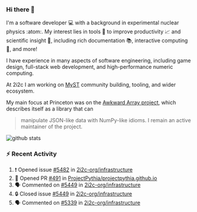 ### Hi there 👋 

I'm a software developer 💻 with a background in experimental nuclear physics :atom:. My interest lies in tools :wrench: to improve productivity :chart_with_upwards_trend: and scientific insight :telescope:, including rich documentation 📚, interactive computing 🧮, and more! 

I have experience in many aspects of software engineering, including game design, full-stack web development, and high-performance numeric computing. 

At 2i2c I am working on [MyST](https://github.com/jupyter-book/mystmd) community building, tooling, and wider ecosystem. 

My main focus at Princeton was on the [Awkward Array project](awkward-array.org/), which describes itself as a library that can 
> manipulate JSON-like data with NumPy-like idioms. I remain an active maintainer of the project. 

![github stats](https://github-readme-stats.vercel.app/api?username=agoose77&show_icons=true&hide_rank=true&hide_title=true&bg_color=30,e76445,904e95&text_color=efe3ec&icon_color=efe3ec)
<!--
**agoose77/agoose77** is a ✨ _special_ ✨ repository because its `README.md` (this file) appears on your GitHub profile.

Here are some ideas to get you started:

- 🔭 I’m currently working on ...
- 🌱 I’m currently learning ...
- 👯 I’m looking to collaborate on ...
- 🤔 I’m looking for help with ...
- 💬 Ask me about ...
- 📫 How to reach me: ...
- 😄 Pronouns: ...
- ⚡ Fun fact: ...
-->

### :zap: Recent Activity

<!--START_SECTION:activity-->
1. ❗ Opened issue [#5482](https://github.com/2i2c-org/infrastructure/issues/5482) in [2i2c-org/infrastructure](https://github.com/2i2c-org/infrastructure)
2. 💪 Opened PR [#491](https://github.com/ProjectPythia/projectpythia.github.io/pull/491) in [ProjectPythia/projectpythia.github.io](https://github.com/ProjectPythia/projectpythia.github.io)
3. 🗣 Commented on [#5449](https://github.com/2i2c-org/infrastructure/issues/5449#issuecomment-2631573213) in [2i2c-org/infrastructure](https://github.com/2i2c-org/infrastructure)
4. 🔒 Closed issue [#5449](https://github.com/2i2c-org/infrastructure/issues/5449) in [2i2c-org/infrastructure](https://github.com/2i2c-org/infrastructure)
5. 🗣 Commented on [#5339](https://github.com/2i2c-org/infrastructure/issues/5339#issuecomment-2631537725) in [2i2c-org/infrastructure](https://github.com/2i2c-org/infrastructure)
<!--END_SECTION:activity-->
